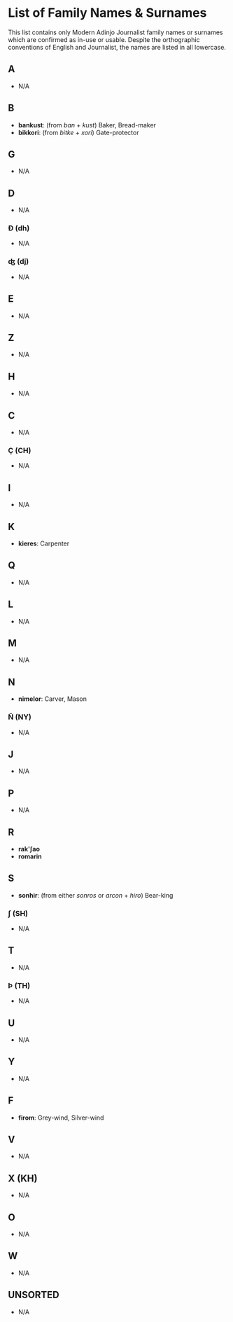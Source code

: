 # List of Family Names & Surnames

This list contains only Modern Adinjo Journalist family names or surnames which are confirmed as in-use or usable. Despite the orthographic conventions of English and Journalist, the names are listed in all lowercase.

## A

+ N/A

## B

+ **bankust**: (from _ban_ + _kust_) Baker, Bread-maker
+ **bikkori**: (from _bitke_ + _xori_) Gate-protector

## G

+ N/A

## D

+ N/A

### Ð (dh)

+ N/A

### ʤ (dj)

+ N/A

## E

+ N/A

## Z

+ N/A

## H

+ N/A

## C

+ N/A

### Ç (CH)

+ N/A

## I

+ N/A

## K

+ **kieres**: Carpenter

## Q

+ N/A

## L

+ N/A

## M

+ N/A

## N

+ **nimelor**: Carver, Mason

### Ñ (NY)

+ N/A

## J

+ N/A

## P

+ N/A

## R

+ **rak'ʃao**
+ **romarin**

## S

+ **sonhir**: (from either _sonros_ or _arcon_ + _hiro_) Bear-king

### ʃ (SH)

+ N/A

## T

+ N/A

### Þ (TH)

+ N/A

## U

+ N/A

## Y

+ N/A

## F

+ **firom**: Grey-wind, Silver-wind

## V

+ N/A

## X (KH)

+ N/A

## O

+ N/A

## W

+ N/A

## UNSORTED

+ N/A
